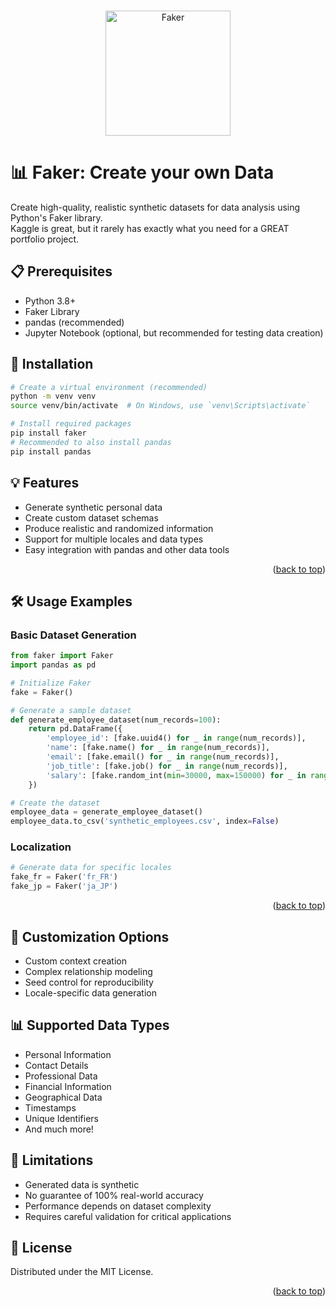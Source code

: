 <a name="readme-top"></a>


<!-- PROJECT LOGO -->
<br />
<div align="center">
  <a href="https://github.com/othneildrew/Best-README-Template">
    <img src="https://github.com/user-attachments/assets/572d6555-5e1a-4643-9809-22fd3fcd9b9e" alt="Faker" height="200">
  </a>



</div>

# 📊 Faker: Create your own Data
Create high-quality, realistic synthetic datasets for data analysis using Python's Faker library. 
<br> Kaggle is great, but it rarely has exactly what you need for a GREAT portfolio project.

## 📋 Prerequisites
- Python 3.8+
- Faker Library
- pandas (recommended)
- Jupyter Notebook (optional, but recommended for testing data creation)

## 🚀 Installation
```bash
# Create a virtual environment (recommended)
python -m venv venv
source venv/bin/activate  # On Windows, use `venv\Scripts\activate`

# Install required packages
pip install faker
# Recommended to also install pandas
pip install pandas 
```

## 💡 Features
- Generate synthetic personal data
- Create custom dataset schemas
- Produce realistic and randomized information
- Support for multiple locales and data types
- Easy integration with pandas and other data tools

<p align="right">(<a href="#readme-top">back to top</a>)</p>

## 🛠 Usage Examples

### Basic Dataset Generation
```python
from faker import Faker
import pandas as pd

# Initialize Faker
fake = Faker()

# Generate a sample dataset
def generate_employee_dataset(num_records=100):
    return pd.DataFrame({
        'employee_id': [fake.uuid4() for _ in range(num_records)],
        'name': [fake.name() for _ in range(num_records)],
        'email': [fake.email() for _ in range(num_records)],
        'job_title': [fake.job() for _ in range(num_records)],
        'salary': [fake.random_int(min=30000, max=150000) for _ in range(num_records)]
    })

# Create the dataset
employee_data = generate_employee_dataset()
employee_data.to_csv('synthetic_employees.csv', index=False)
```

### Localization
```python
# Generate data for specific locales
fake_fr = Faker('fr_FR')
fake_jp = Faker('ja_JP')
```

<p align="right">(<a href="#readme-top">back to top</a>)</p>

## 🔧 Customization Options
- Custom context creation
- Complex relationship modeling
- Seed control for reproducibility
- Locale-specific data generation

## 📊 Supported Data Types
- Personal Information
- Contact Details
- Professional Data
- Financial Information
- Geographical Data
- Timestamps
- Unique Identifiers
- And much more!

## 🚧 Limitations
- Generated data is synthetic
- No guarantee of 100% real-world accuracy
- Performance depends on dataset complexity
- Requires careful validation for critical applications


## 📄 License
Distributed under the MIT License.

<p align="right">(<a href="#readme-top">back to top</a>)</p>
